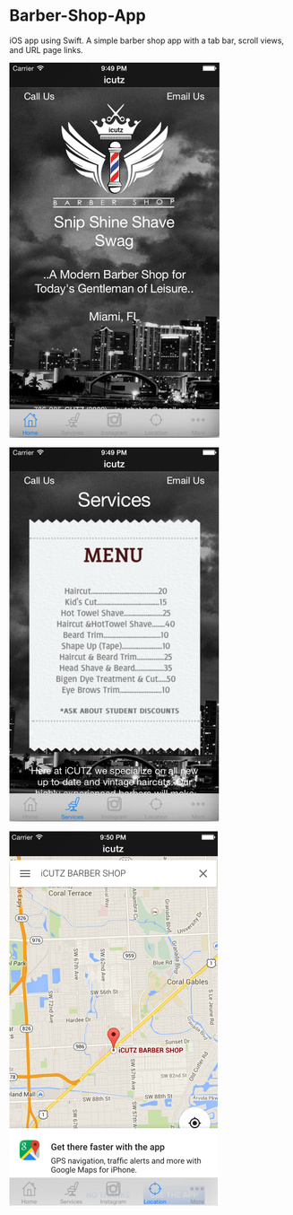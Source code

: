 Barber-Shop-App
===============

iOS app using Swift. A simple barber shop app with a tab bar, scroll views, and URL page links.

![Alt text](/screenshots/screen1.png?raw=true)

![Alt text](/screenshots/screen2.png?raw=true)

![Alt text](/screenshots/screen3.png?raw=true)
